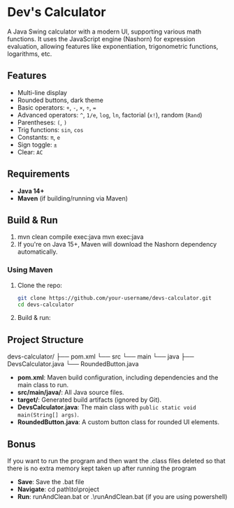 # Dev's Calculator

A Java Swing calculator with a modern UI, supporting various math functions. It uses the JavaScript engine (Nashorn) for expression evaluation, allowing features like exponentiation, trigonometric functions, logarithms, etc.

## Features
- Multi-line display
- Rounded buttons, dark theme
- Basic operators: `+`, `-`, `×`, `÷`, `=`
- Advanced operators: `^`, `1/e`, `log`, `ln`, factorial (`x!`), random (`Rand`)
- Parentheses: `(`, `)`
- Trig functions: `sin`, `cos`
- Constants: `π`, `e`
- Sign toggle: `±`
- Clear: `AC`

## Requirements
- **Java 14+**  
- **Maven** (if building/running via Maven)

## Build & Run
1. mvn clean compile exec:java
   mvn exec:java
2. If you're on Java 15+, Maven will download the Nashorn dependency automatically.

### Using Maven
1. Clone the repo:
   ```sh
   git clone https://github.com/your-username/devs-calculator.git
   cd devs-calculator
2. Build & run:

## Project Structure
devs-calculator/ ├── pom.xml └── src └── main └── java ├── DevsCalculator.java └── RoundedButton.java
- **pom.xml**: Maven build configuration, including dependencies and the main class to run.
- **src/main/java/**: All Java source files.
- **target/**: Generated build artifacts (ignored by Git).
- **DevsCalculator.java**: The main class with `public static void main(String[] args)`.
- **RoundedButton.java**: A custom button class for rounded UI elements.

## Bonus
If you want to run the program and then want the .class files deleted so that there is no extra memory kept taken up after running the program
- **Save**: Save the .bat file
- **Navigate**: cd path\to\project
- **Run**: runAndClean.bat or .\runAndClean.bat (if you are using powershell)